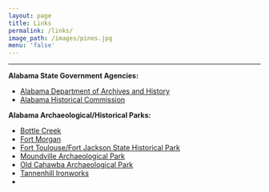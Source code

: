 ```yaml
---
layout: page
title: Links
permalink: /links/
image_path: /images/pines.jpg
menu: 'false'
---
```



---

**Alabama State Government Agencies:**

* [Alabama Department of Archives and History](http://archives.state.al.us/)
* [Alabama Historical Commission](http://ahc.alabama.gov/)

**Alabama Archaeological/Historical Parks:**

* [Bottle Creek](http://ahc.alabama.gov/properties/bottlecreek/bottlecreek.aspx)
* [Fort Morgan](http://www.fort-morgan.org/)
* [Fort Toulouse/Fort Jackson State Historical Park](https://fttoulousejackson.org/)
* [Moundville Archaeological Park](http://moundville.ua.edu/)
* [Old Cahawba Archaeological Park](http://cahawba.com/)
* [Tannenhill Ironworks](http://www.tannehill.org/)
* &nbsp;

&nbsp;

&nbsp;